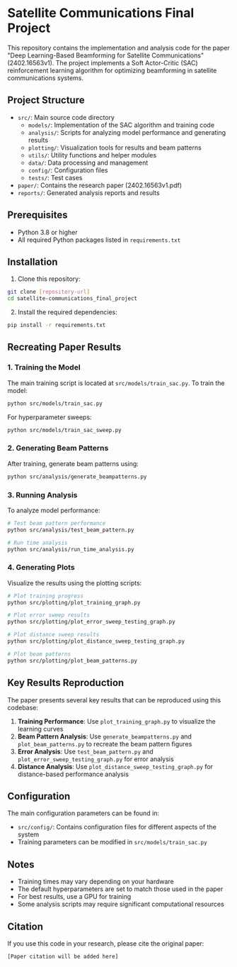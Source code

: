 # Satellite Communications Final Project

This repository contains the implementation and analysis code for the paper "Deep Learning-Based Beamforming for Satellite Communications" (2402.16563v1). The project implements a Soft Actor-Critic (SAC) reinforcement learning algorithm for optimizing beamforming in satellite communications systems.

## Project Structure

- `src/`: Main source code directory
  - `models/`: Implementation of the SAC algorithm and training code
  - `analysis/`: Scripts for analyzing model performance and generating results
  - `plotting/`: Visualization tools for results and beam patterns
  - `utils/`: Utility functions and helper modules
  - `data/`: Data processing and management
  - `config/`: Configuration files
  - `tests/`: Test cases
- `paper/`: Contains the research paper (2402.16563v1.pdf)
- `reports/`: Generated analysis reports and results

## Prerequisites

- Python 3.8 or higher
- All required Python packages listed in `requirements.txt`

## Installation

1. Clone this repository:
```bash
git clone [repository-url]
cd satellite-communications_final_project
```

2. Install the required dependencies:
```bash
pip install -r requirements.txt
```

## Recreating Paper Results

### 1. Training the Model

The main training script is located at `src/models/train_sac.py`. To train the model:

```bash
python src/models/train_sac.py
```

For hyperparameter sweeps:
```bash
python src/models/train_sac_sweep.py
```

### 2. Generating Beam Patterns

After training, generate beam patterns using:
```bash
python src/analysis/generate_beampatterns.py
```

### 3. Running Analysis

To analyze model performance:
```bash
# Test beam pattern performance
python src/analysis/test_beam_pattern.py

# Run time analysis
python src/analysis/run_time_analysis.py
```

### 4. Generating Plots

Visualize the results using the plotting scripts:
```bash
# Plot training progress
python src/plotting/plot_training_graph.py

# Plot error sweep results
python src/plotting/plot_error_sweep_testing_graph.py

# Plot distance sweep results
python src/plotting/plot_distance_sweep_testing_graph.py

# Plot beam patterns
python src/plotting/plot_beam_patterns.py
```

## Key Results Reproduction

The paper presents several key results that can be reproduced using this codebase:

1. **Training Performance**: Use `plot_training_graph.py` to visualize the learning curves
2. **Beam Pattern Analysis**: Use `generate_beampatterns.py` and `plot_beam_patterns.py` to recreate the beam pattern figures
3. **Error Analysis**: Use `test_beam_pattern.py` and `plot_error_sweep_testing_graph.py` for error analysis
4. **Distance Analysis**: Use `plot_distance_sweep_testing_graph.py` for distance-based performance analysis

## Configuration

The main configuration parameters can be found in:
- `src/config/`: Contains configuration files for different aspects of the system
- Training parameters can be modified in `src/models/train_sac.py`

## Notes

- Training times may vary depending on your hardware
- The default hyperparameters are set to match those used in the paper
- For best results, use a GPU for training
- Some analysis scripts may require significant computational resources

## Citation

If you use this code in your research, please cite the original paper:
```
[Paper citation will be added here]
```